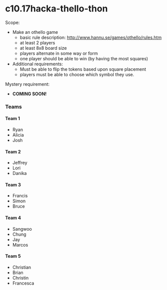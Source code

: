 # c10.17hacka-thello-thon
Scope:
- Make an othello game
  - basic rule description: http://www.hannu.se/games/othello/rules.htm
  - at least 2 players
  - at least 8x8 board size
  - players alternate in some way or form
  - one player should be able to win (by having the most squares)
- Additional requirements:
  - Must be able to flip the tokens based upon square placement
  - players must be able to choose which symbol they use. 


Mystery requirement:
- <b>COMING SOON!</b>

### Teams

#### Team 1
- Ryan
- Alicia
- Josh

#### Team 2
- Jeffrey
- Lori
- Danika

#### Team 3
- Francis
- Simon
- Bruce

#### Team 4
- Sangwoo
- Chung
- Jay
- Marcos

#### Team 5
- Christian
- Brian
- Christin
- Francesca
